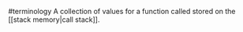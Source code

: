 #terminology 
A collection of values for a function called stored on the [[stack memory|call stack]].